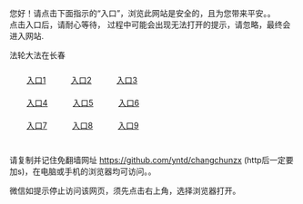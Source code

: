 您好！请点击下面指示的“入口”，浏览此网站是安全的，且为您带来平安。。 <br/>
点击入口后，请耐心等待， 过程中可能会出现无法打开的提示，请忽略，最终会进入网站. </br>

法轮大法在长春<br/>
<div style="padding:10px"><a style="margin:20px" target="_blank" href="https://d2nx13l0r1iamt.cloudfront.net/2Qpsp?hqyoyr" id="ccLink1" rel="nofollow">入口1</a> <a target="_blank" style="margin:20px" href="https://d1p8q9ch7r2r86.cloudfront.net/2Qpsp?rmzpwe" id="ccLink2" rel="nofollow">入口2</a> <a style="margin:20px" target="_blank" href="https://d1mk8r8ophkl61.cloudfront.net/2Qpsp?ymbejiij" id="ccLink3" rel="nofollow">入口3</a></div>

<div style="padding:10px" ><a style="margin:20px" target="_blank" href="https://d2nx13l0r1iamt.cloudfront.net/2Qpsp?hqyoyr" id="ccLink4" rel="nofollow">入口4</a> <a style="margin:20px" href="https://d1p8q9ch7r2r86.cloudfront.net/2Qpsp?rmzpwe" target="_blank" id="ccLink5" rel="nofollow">入口5</a> <a style="margin:20px" href="https://d1mk8r8ophkl61.cloudfront.net/2Qpsp?ymbejiij" target="_blank" id="ccLink6" rel="nofollow">入口6</a></div>

<div style="padding:10px"><a style="margin:20px" target="_blank" href="https://d2nx13l0r1iamt.cloudfront.net/2Qpsp?hqyoyr" id="ccLink7" rel="nofollow">入口7</a> <a style="margin:20px" href="https://d1p8q9ch7r2r86.cloudfront.net/2Qpsp?rmzpwe" target="_blank" id="ccLink8" rel="nofollow">入口8</a> <a style="margin:20px" target="_blank" href="https://d1mk8r8ophkl61.cloudfront.net/2Qpsp?ymbejiij" id="ccLink9" rel="nofollow">入口9</a></div>

<br/>



请复制并记住免翻墙网址 https://github.com/yntd/changchunzx (http后一定要加s)，在电脑或手机的浏览器均可访问。。<br/>

微信如提示停止访问该网页，须先点击右上角，选择浏览器打开。

